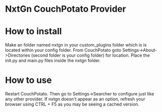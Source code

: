 NxtGn CouchPotato Provider
======================

How to install
===========
Make an folder named nxtgn in your custom_plugins folder which is is located within your config folder. From CouchPotato goto Settings->About->Directories (second folder is your config folder) for location. Place the init.py and main.py files inside the nxtgn folder.


How to use
===========
Restart CouchPotato. Then go to Settings->Searcher to configure just like any other provider. If nxtgn doesn't appear as an option, refresh your browser using CTRL + F5 as you may be seeing a cached version.

